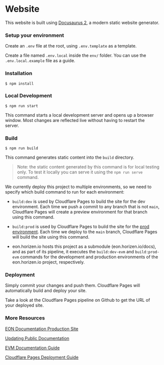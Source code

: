 # Website

This website is built using [Docusaurus 2](https://docusaurus.io/), a modern static website generator.

### Setup your environment

Create an `.env` file at the root, using `.env.template` as a template.

Create a file named `.env.local` inside the `env/` folder. You can use the `.env.local.example` file as a guide.

### Installation

```
$ npm install
```

### Local Development

```
$ npm run start
```

This command starts a local development server and opens up a browser window. Most changes are reflected live without having to restart the server.

### Build

```
$ npm run build
```

This command generates static content into the `build` directory.

> Note: the static content generated by this command is for local testing only. To test it locally you can serve it using the `npm run serve` command.
 
We currently deploy this project to multiple environments, so we need to specify which build command to run for each environment:

- `build:dev` is used by Cloudflare Pages to build the site for the dev environment. Each time we push a commit to any branch that is not `main`, Cloudflare Pages will create a preview environment for that branch using this command.

- `build:prod` is used by Cloudflare Pages to build the site for the [prod environment](https://evm-documentation.pages.dev/). Each time we deploy to the `main` branch, Cloudflare Pages will build the site using this command.

- eon.horizen.io hosts this project as a submodule (eon.horizen.io/docs), and as part of its pipeline, it executes the `build:dev-evm` and `build:prod-evm` commands for the development and production environments of the eon.horizen.io project, respectively.

### Deployment

Simply commit your changes and push them. Cloudflare Pages will automatically build and deploy your site.

Take a look at the Cloudflare Pages pipeline on Github to get the URL of your deployed site.

### More Resources
[EON Documentation Production Site](https://eon.horizen.io/docs)

[Updating Public Documentation](https://horizenlabs.atlassian.net/wiki/spaces/TOOLS/pages/155058200/Updating+Public+Documentation)

[EVM Documentation Guide](https://horizenlabs.atlassian.net/wiki/spaces/PE/pages/128680055/EVM+Documentation)

[Cloudflare Pages Deployment Guide](https://horizenlabs.atlassian.net/wiki/spaces/PE/pages/133529601/Cloudflare+Pages)
